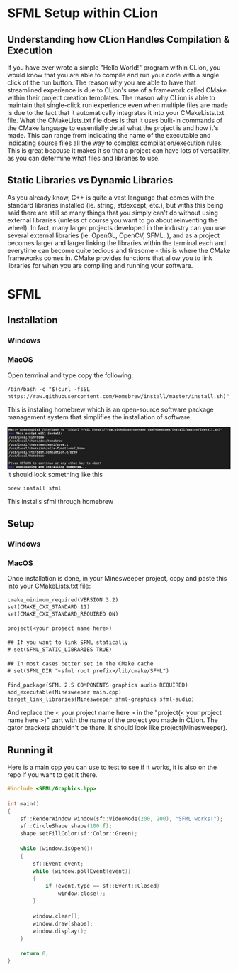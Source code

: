  # SFML Setup within CLion

## Understanding how CLion Handles Compilation & Execution

If you have ever wrote a simple "Hello World!" program within CLion, you would know that you are able to compile and run your code with a single click of the run button. The reason why you are able to have that streamlined experience is due to CLion's use of a framework called CMake within their project creation templates. The reason why CLion is able to maintain that single-click run experience even when multiple files are made is due to the fact that it automatically integrates it into your CMakeLists.txt file. What the CMakeLists.txt file does is that it uses bulit-in commands of the CMake language to essentially detail what the project is and how it's made. This can range from indicating the name of the executable and indicating source files all the way to complex compilation/execution rules. This is great beacuse it makes it so that a project can have lots of versatility, as you can determine what files and libraries to use.

## Static Libraries vs Dynamic Libraries
As you already know, C++ is quite a vast language that comes with the standard libraries installed (ie. string, stdexcept, etc.), but withs this being said there are still so many things that you simply can't do without using external libraries (unless of course you want to go about reinventing the wheel). In fact, many larger projects developed in the industry can you use several external libraries (ie. OpenGL, OpenCV, SFML..), and as a project becomes larger and larger linking the libraries within the terminal each and everytime can become quite tedious and tiresome - this is where the CMake frameworks comes in. CMake provides functions that allow you to link libraries for when you are compiling and running your software. 

# SFML




## Installation


### Windows



### MacOS
Open terminal and type copy the following.
```
/bin/bash -c "$(curl -fsSL https://raw.githubusercontent.com/Homebrew/install/master/install.sh)"
```
This is instaling homebrew which is an open-source software package management system that simplifies the installation of software.

![testing](images/brew.png)
it should look something like this
```
brew install sfml
```
This installs sfml through homebrew

## Setup

### Windows

### MacOS
Once installation is done, in your Minesweeper project, copy and paste this into your CMakeLists.txt file:
```
cmake_minimum_required(VERSION 3.2)
set(CMAKE_CXX_STANDARD 11)
set(CMAKE_CXX_STANDARD_REQUIRED ON)

project(<your project name here>)

## If you want to link SFML statically
# set(SFML_STATIC_LIBRARIES TRUE)

## In most cases better set in the CMake cache
# set(SFML_DIR "<sfml root prefix>/lib/cmake/SFML")

find_package(SFML 2.5 COMPONENTS graphics audio REQUIRED)
add_executable(Minesweeper main.cpp)
target_link_libraries(Minesweeper sfml-graphics sfml-audio)
```

And replace the < your project name here > in  the "project(< your project name here >)" part with the name of the project you made in CLion. The gator brackets shouldn't be there. It should look like project(Minesweeper).



## Running it
Here is a main.cpp you can use to test to see if it works, it is also on the repo if you want to get it there. 

``` c++
#include <SFML/Graphics.hpp>

int main()
{
    sf::RenderWindow window(sf::VideoMode(200, 200), "SFML works!");
    sf::CircleShape shape(100.f);
    shape.setFillColor(sf::Color::Green);

    while (window.isOpen())
    {
        sf::Event event;
        while (window.pollEvent(event))
        {
            if (event.type == sf::Event::Closed)
                window.close();
        }

        window.clear();
        window.draw(shape);
        window.display();
    }

    return 0;
}
```



